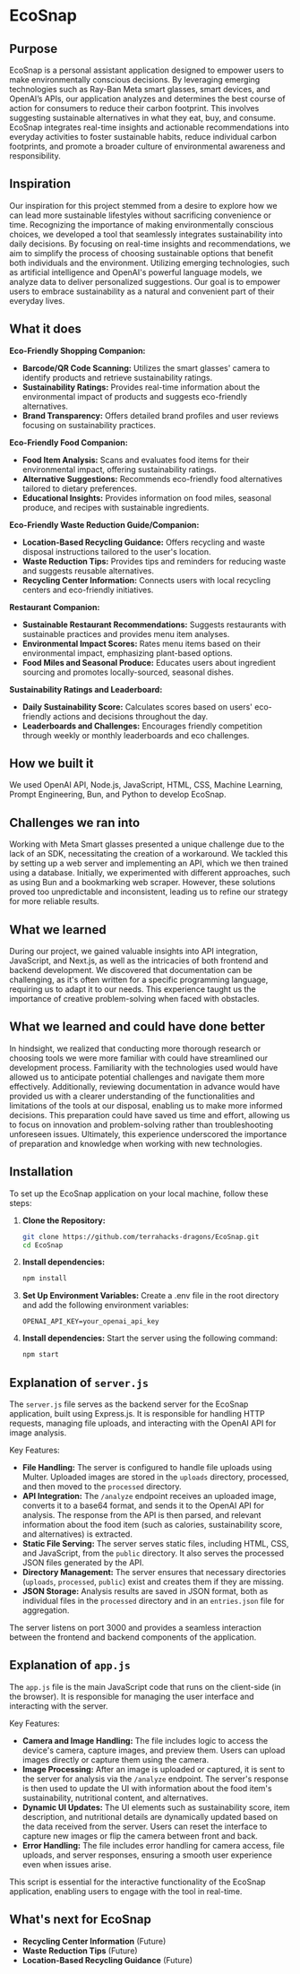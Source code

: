 # EcoSnap

## Purpose

EcoSnap is a personal assistant application designed to empower users to make environmentally conscious decisions. By leveraging emerging technologies such as Ray-Ban Meta smart glasses, smart devices, and OpenAI’s APIs, our application analyzes and determines the best course of action for consumers to reduce their carbon footprint. This involves suggesting sustainable alternatives in what they eat, buy, and consume. EcoSnap integrates real-time insights and actionable recommendations into everyday activities to foster sustainable habits, reduce individual carbon footprints, and promote a broader culture of environmental awareness and responsibility.

## Inspiration

Our inspiration for this project stemmed from a desire to explore how we can lead more sustainable lifestyles without sacrificing convenience or time. Recognizing the importance of making environmentally conscious choices, we developed a tool that seamlessly integrates sustainability into daily decisions. By focusing on real-time insights and recommendations, we aim to simplify the process of choosing sustainable options that benefit both individuals and the environment. Utilizing emerging technologies, such as artificial intelligence and OpenAI's powerful language models, we analyze data to deliver personalized suggestions. Our goal is to empower users to embrace sustainability as a natural and convenient part of their everyday lives.

## What it does

**Eco-Friendly Shopping Companion:**
- **Barcode/QR Code Scanning:** Utilizes the smart glasses' camera to identify products and retrieve sustainability ratings.
- **Sustainability Ratings:** Provides real-time information about the environmental impact of products and suggests eco-friendly alternatives.
- **Brand Transparency:** Offers detailed brand profiles and user reviews focusing on sustainability practices.

**Eco-Friendly Food Companion:**
- **Food Item Analysis:** Scans and evaluates food items for their environmental impact, offering sustainability ratings.
- **Alternative Suggestions:** Recommends eco-friendly food alternatives tailored to dietary preferences.
- **Educational Insights:** Provides information on food miles, seasonal produce, and recipes with sustainable ingredients.

**Eco-Friendly Waste Reduction Guide/Companion:**
- **Location-Based Recycling Guidance:** Offers recycling and waste disposal instructions tailored to the user's location.
- **Waste Reduction Tips:** Provides tips and reminders for reducing waste and suggests reusable alternatives.
- **Recycling Center Information:** Connects users with local recycling centers and eco-friendly initiatives.

**Restaurant Companion:**
- **Sustainable Restaurant Recommendations:** Suggests restaurants with sustainable practices and provides menu item analyses.
- **Environmental Impact Scores:** Rates menu items based on their environmental impact, emphasizing plant-based options.
- **Food Miles and Seasonal Produce:** Educates users about ingredient sourcing and promotes locally-sourced, seasonal dishes.

**Sustainability Ratings and Leaderboard:**
- **Daily Sustainability Score:** Calculates scores based on users' eco-friendly actions and decisions throughout the day.
- **Leaderboards and Challenges:** Encourages friendly competition through weekly or monthly leaderboards and eco challenges.

## How we built it

We used OpenAI API, Node.js, JavaScript, HTML, CSS, Machine Learning, Prompt Engineering, Bun, and Python to develop EcoSnap.

## Challenges we ran into

Working with Meta Smart glasses presented a unique challenge due to the lack of an SDK, necessitating the creation of a workaround. We tackled this by setting up a web server and implementing an API, which we then trained using a database. Initially, we experimented with different approaches, such as using Bun and a bookmarking web scraper. However, these solutions proved too unpredictable and inconsistent, leading us to refine our strategy for more reliable results.

## What we learned

During our project, we gained valuable insights into API integration, JavaScript, and Next.js, as well as the intricacies of both frontend and backend development. We discovered that documentation can be challenging, as it's often written for a specific programming language, requiring us to adapt it to our needs. This experience taught us the importance of creative problem-solving when faced with obstacles.

## What we learned and could have done better

In hindsight, we realized that conducting more thorough research or choosing tools we were more familiar with could have streamlined our development process. Familiarity with the technologies used would have allowed us to anticipate potential challenges and navigate them more effectively. Additionally, reviewing documentation in advance would have provided us with a clearer understanding of the functionalities and limitations of the tools at our disposal, enabling us to make more informed decisions. This preparation could have saved us time and effort, allowing us to focus on innovation and problem-solving rather than troubleshooting unforeseen issues. Ultimately, this experience underscored the importance of preparation and knowledge when working with new technologies.

## Installation

To set up the EcoSnap application on your local machine, follow these steps:

1. **Clone the Repository:**
   ```bash
   git clone https://github.com/terrahacks-dragons/EcoSnap.git
   cd EcoSnap
   ```

2. **Install dependencies:**
    ```bash
    npm install
    ```

3. **Set Up Environment Variables:**
Create a .env file in the root directory and add the following environment variables:
    ```plaintext
    OPENAI_API_KEY=your_openai_api_key
    ```

4. **Install dependencies:**
Start the server using the following command:
    ```bash
    npm start
    ```

## Explanation of `server.js`

The `server.js` file serves as the backend server for the EcoSnap application, built using Express.js. It is responsible for handling HTTP requests, managing file uploads, and interacting with the OpenAI API for image analysis.

Key Features:
- **File Handling:** The server is configured to handle file uploads using Multer. Uploaded images are stored in the `uploads` directory, processed, and then moved to the `processed` directory.
- **API Integration:** The `/analyze` endpoint receives an uploaded image, converts it to a base64 format, and sends it to the OpenAI API for analysis. The response from the API is then parsed, and relevant information about the food item (such as calories, sustainability score, and alternatives) is extracted.
- **Static File Serving:** The server serves static files, including HTML, CSS, and JavaScript, from the `public` directory. It also serves the processed JSON files generated by the API.
- **Directory Management:** The server ensures that necessary directories (`uploads`, `processed`, `public`) exist and creates them if they are missing.
- **JSON Storage:** Analysis results are saved in JSON format, both as individual files in the `processed` directory and in an `entries.json` file for aggregation.

The server listens on port 3000 and provides a seamless interaction between the frontend and backend components of the application.

## Explanation of `app.js`

The `app.js` file is the main JavaScript code that runs on the client-side (in the browser). It is responsible for managing the user interface and interacting with the server.

Key Features:
- **Camera and Image Handling:** The file includes logic to access the device's camera, capture images, and preview them. Users can upload images directly or capture them using the camera.
- **Image Processing:** After an image is uploaded or captured, it is sent to the server for analysis via the `/analyze` endpoint. The server's response is then used to update the UI with information about the food item's sustainability, nutritional content, and alternatives.
- **Dynamic UI Updates:** The UI elements such as sustainability score, item description, and nutritional details are dynamically updated based on the data received from the server. Users can reset the interface to capture new images or flip the camera between front and back.
- **Error Handling:** The file includes error handling for camera access, file uploads, and server responses, ensuring a smooth user experience even when issues arise.

This script is essential for the interactive functionality of the EcoSnap application, enabling users to engage with the tool in real-time.

## What's next for EcoSnap

- **Recycling Center Information** (Future)
- **Waste Reduction Tips** (Future)
- **Location-Based Recycling Guidance** (Future)
